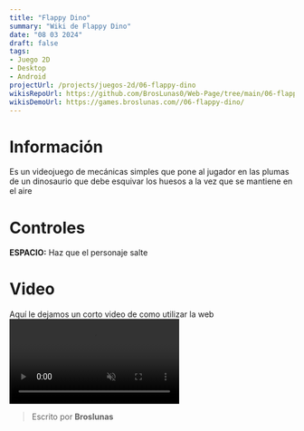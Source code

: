 ```yaml
---
title: "Flappy Dino"
summary: "Wiki de Flappy Dino"
date: "08 03 2024"
draft: false
tags:
- Juego 2D
- Desktop
- Android
projectUrl: /projects/juegos-2d/06-flappy-dino
wikisRepoUrl: https://github.com/BrosLunas0/Web-Page/tree/main/06-flappy-dino/
wikisDemoUrl: https://games.broslunas.com//06-flappy-dino/
---
```

# Información
Es un videojuego de mecánicas simples que pone al jugador en las plumas de un dinosaurio que debe esquivar los huesos a la vez que se mantiene en el aire

# Controles
<b>ESPACIO:</b> Haz que el personaje salte <br>

# Video
Aquí le dejamos un corto video de como utilizar la web
<video class="container video" controls muted>
    <source src="https://assets.broslunas.com/gameplay/flappy-dino.mp4" type="video/mp4">
</video>

> Escrito por **Broslunas**
